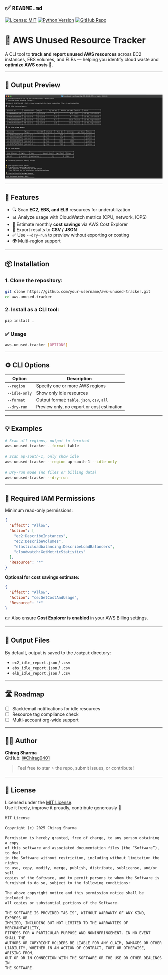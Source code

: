 ## ✅ `README.md`


[![License: MIT](https://img.shields.io/badge/License-MIT-yellow.svg)](LICENSE)
[![Python Version](https://img.shields.io/badge/python-3.6%2B-blue)](https://www.python.org/downloads/)
[![GitHub Repo](https://img.shields.io/badge/repo-Chirag0401%2Faws--unused--tracker-blue)](https://github.com/Chirag0401/aws-unused-tracker)


# 🧹 AWS Unused Resource Tracker

A CLI tool to **track and report unused AWS resources** across EC2 instances, EBS volumes, and ELBs — helping you identify cloud waste and **optimize AWS costs** 💸.

---

## 📸 Output Preview

![CLI Output](./output.png)

---

## 🚀 Features

- 🔍 Scan **EC2, EBS, and ELB** resources for underutilization
- 📊 Analyze usage with CloudWatch metrics (CPU, network, IOPS)
- 🧮 Estimate monthly **cost savings** via AWS Cost Explorer
- 📁 Export results to **CSV / JSON**
- ✅ Use `--dry-run` to preview without exporting or costing
- 🌍 Multi-region support

---

## 📦 Installation

### 1. Clone the repository:

```bash
git clone https://github.com/your-username/aws-unused-tracker.git
cd aws-unused-tracker
```


### 2. Install as a CLI tool:

```bash
pip install .
```

### ✅ Usage

```bash
aws-unused-tracker [OPTIONS]
```

---

## ⚙️ CLI Options

| Option              | Description                                  |
|---------------------|----------------------------------------------|
| `--region`          | Specify one or more AWS regions              |
| `--idle-only`       | Show only idle resources                     |
| `--format`          | Output format: `table`, `json`, `csv`, `all`|
| `--dry-run`         | Preview only, no export or cost estimation  |

---

## 💡 Examples

```bash
# Scan all regions, output to terminal
aws-unused-tracker --format table

# Scan ap-south-1, only show idle
aws-unused-tracker --region ap-south-1 --idle-only

# Dry-run mode (no files or billing data)
aws-unused-tracker --dry-run
```

---

## 🔐 Required IAM Permissions

Minimum read-only permissions:

```json
{
  "Effect": "Allow",
  "Action": [
    "ec2:DescribeInstances",
    "ec2:DescribeVolumes",
    "elasticloadbalancing:DescribeLoadBalancers",
    "cloudwatch:GetMetricStatistics"
  ],
  "Resource": "*"
}
```

**Optional for cost savings estimate:**

```json
{
  "Effect": "Allow",
  "Action": "ce:GetCostAndUsage",
  "Resource": "*"
}
```

👉 Also ensure **Cost Explorer is enabled** in your AWS Billing settings.

---

## 📁 Output Files

By default, output is saved to the `/output` directory:

- `ec2_idle_report.json` / `.csv`
- `ebs_idle_report.json` / `.csv`
- `elb_idle_report.json` / `.csv`

---

## 🛣 Roadmap

- [ ] Slack/email notifications for idle resources
- [ ] Resource tag compliance check
- [ ] Multi-account org-wide support

---

## 👨‍💻 Author

**Chirag Sharma**  
GitHub: [@Chirag0401](https://github.com/Chirag0401)

> Feel free to star ⭐ the repo, submit issues, or contribute!

---

## 📄 License

Licensed under the [MIT License](LICENSE).  
Use it freely, improve it proudly, contribute generously 🙌
```
MIT License

Copyright (c) 2025 Chirag Sharma

Permission is hereby granted, free of charge, to any person obtaining a copy
of this software and associated documentation files (the “Software”), to deal
in the Software without restriction, including without limitation the rights  
to use, copy, modify, merge, publish, distribute, sublicense, and/or sell     
copies of the Software, and to permit persons to whom the Software is         
furnished to do so, subject to the following conditions:                      

The above copyright notice and this permission notice shall be included in    
all copies or substantial portions of the Software.                           

THE SOFTWARE IS PROVIDED “AS IS”, WITHOUT WARRANTY OF ANY KIND, EXPRESS OR    
IMPLIED, INCLUDING BUT NOT LIMITED TO THE WARRANTIES OF MERCHANTABILITY,      
FITNESS FOR A PARTICULAR PURPOSE AND NONINFRINGEMENT. IN NO EVENT SHALL THE   
AUTHORS OR COPYRIGHT HOLDERS BE LIABLE FOR ANY CLAIM, DAMAGES OR OTHER       
LIABILITY, WHETHER IN AN ACTION OF CONTRACT, TORT OR OTHERWISE, ARISING FROM,
OUT OF OR IN CONNECTION WITH THE SOFTWARE OR THE USE OR OTHER DEALINGS IN    
THE SOFTWARE.

```
